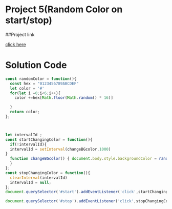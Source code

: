 # Project 5(Random Color on start/stop)

##Project link

[click here](https://stackblitz.com/edit/dom-project-chaiaurcode?file=6-unlimitedColors%2Findex.html,6-unlimitedColors%2Fchaiaurcode.js)

# Solution Code

```Javascript
const randomColor = function(){
  const hex = "0123456789ABCDEF"
  let color = '#'
  for(let i =0;i<6;i++){
    color +=hex[Math.floor(Math.random() * 16)]

  }
  return color;
};



let intervalId ;
const startChangingColor = function(){
  if(!intervalId){
  intervalId = setInterval(changeBGcolor,1000)
}
  function changeBGcolor() { document.body.style.backgroundColor = randomColor();
  }
};
const stopChangingColor = function(){
  clearInterval(intervalId)
  intervalId = null;
};
document.querySelector('#start').addEventListener('click',startChangingColor)

document.querySelector('#stop').addEventListener('click',stopChangingColor)


```